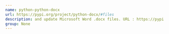 ```yaml
---
name: python-python-docx
url: https://pypi.org/project/python-docx/#files
description: and update Microsoft Word .docx files. URL : https://pypi.org/project/python-docx/#files Groups : None
group: None
---
```

